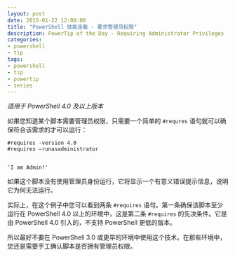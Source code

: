 ```yaml
---
layout: post
date: 2015-01-22 12:00:00
title: "PowerShell 技能连载 - 要求管理员权限"
description: PowerTip of the Day - Requiring Administrator Privileges
categories:
- powershell
- tip
tags:
- powershell
- tip
- powertip
- series
---
```

_适用于 PowerShell 4.0 及以上版本_

如果您知道某个脚本需要管理员权限，只需要一个简单的 `#requres` 语句就可以确保符合该需求的才可以运行：

    #requires -version 4.0
    #requires –runasadministrator
    
    
    'I am Admin!' 

如果这个脚本没有使用管理员身份运行，它将显示一个有意义错误提示信息，说明它为何无法运行。

实际上，在这个例子中您可以看到两条 `#requires` 语句。第一条确保该脚本至少运行在 PowerShell 4.0 以上的环境中，这是第二条 `#requires` 的先决条件。它是由 PowerShell 4.0 引入的，不支持 PowerShell 更低的版本。

所以最好不要在 PowerShell 3.0 或更早的环境中使用这个技术。在那些环境中，您还是需要手工确认脚本是否拥有管理员权限。

<!--本文国际来源：[Requiring Administrator Privileges](http://community.idera.com/powershell/powertips/b/tips/posts/requiring-administrator-privileges)-->
